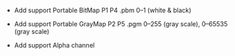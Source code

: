 * Add support Portable BitMap	P1	P4	.pbm	0–1 (white & black)
* Add support Portable GrayMap	P2	P5	.pgm	0–255 (gray scale), 0–65535 (gray scale)

* Add support Alpha channel